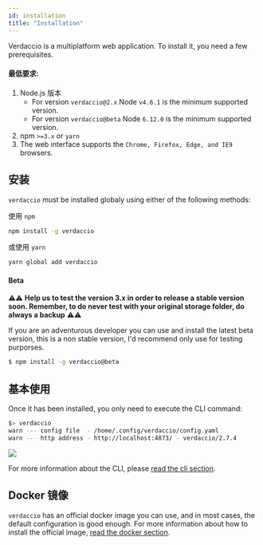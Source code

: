 ```yaml
---
id: installation
title: "Installation"
---
```

Verdaccio is a multiplatform web application. To install it, you need a few prerequisites.

#### 最低要求:

1. Node.js 版本 
    - For version `verdaccio@2.x` Node `v4.6.1` is the minimum supported version.
    - For version `verdaccio@beta` Node `6.12.0` is the minimum supported version.
2. npm `>=3.x` or `yarn`
3. The web interface supports the `Chrome, Firefox, Edge, and IE9` browsers.

## 安装

`verdaccio` must be installed globaly using either of the following methods:

使用 `npm`

```bash
npm install -g verdaccio
```

或使用 `yarn`

```bash
yarn global add verdaccio
```

#### Beta

⚠️⚠️ **Help us to test the version 3.x in order to release a stable version soon. Remember, to do never test with your original storage folder, do always a backup** ⚠️⚠️

If you are an adventurous developer you can use and install the latest beta version, this is a non stable version, I'd recommend only use for testing purporses.

```bash
$ npm install -g verdaccio@beta
```

## 基本使用

Once it has been installed, you only need to execute the CLI command:

```bash
$> verdaccio
warn --- config file  - /home/.config/verdaccio/config.yaml
warn --- http address - http://localhost:4873/ - verdaccio/2.7.4
```

![](https://cdn-images-1.medium.com/max/720/1*jDHnZ7_68u5s1lFK2cygnA.gif)

For more information about the CLI, please [read the cli section](cli.md).

## Docker 镜像

`verdaccio` has an official docker image you can use, and in most cases, the default configuration is good enough. For more information about how to install the official image, [read the docker section](docker.md).